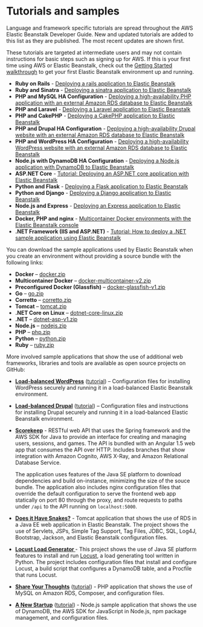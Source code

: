 # Tutorials and samples<a name="tutorials"></a>

Language and framework specific tutorials are spread throughout the AWS Elastic Beanstalk Developer Guide\. New and updated tutorials are added to this list as they are published\. The most recent updates are shown first\.

These tutorials are targeted at intermediate users and may not contain instructions for basic steps such as signing up for AWS\. If this is your first time using AWS or Elastic Beanstalk, check out the [Getting Started walkthrough](GettingStarted.md) to get your first Elastic Beanstalk environment up and running\.
+ **Ruby on Rails** \- [Deploying a rails application to Elastic Beanstalk](ruby-rails-tutorial.md)
+ **Ruby and Sinatra** \- [Deploying a sinatra application to Elastic Beanstalk](ruby-sinatra-tutorial.md)
+ **PHP and MySQL HA Configuration** \- [Deploying a high\-availability PHP application with an external Amazon RDS database to Elastic Beanstalk](php-ha-tutorial.md)
+ **PHP and Laravel** \- [Deploying a Laravel application to Elastic Beanstalk](php-laravel-tutorial.md)
+ **PHP and CakePHP** \- [Deploying a CakePHP application to Elastic Beanstalk](php-cakephp-tutorial.md)
+ **PHP and Drupal HA Configuration** \- [Deploying a high\-availability Drupal website with an external Amazon RDS database to Elastic Beanstalk](php-hadrupal-tutorial.md)
+ **PHP and WordPress HA Configuration** \- [Deploying a high\-availability WordPress website with an external Amazon RDS database to Elastic Beanstalk](php-hawordpress-tutorial.md)
+ **Node\.js with DynamoDB HA Configuration** \- [Deploying a Node\.js application with DynamoDB to Elastic Beanstalk](nodejs-dynamodb-tutorial.md)
+ **ASP\.NET Core** \- [Tutorial: Deploying an ASP\.NET core application with Elastic Beanstalk](dotnet-core-tutorial.md)
+ **Python and Flask** \- [Deploying a Flask application to Elastic Beanstalk](create-deploy-python-flask.md)
+ **Python and Django** \- [Deploying a Django application to Elastic Beanstalk](create-deploy-python-django.md)
+ **Node\.js and Express** \- [Deploying an Express application to Elastic Beanstalk](create_deploy_nodejs_express.md)
+ **Docker, PHP and nginx** \- [Multicontainer Docker environments with the Elastic Beanstalk console](create_deploy_docker_ecstutorial.md)
+ **\.NET Framework \(IIS and ASP\.NET\)** \- [Tutorial: How to deploy a \.NET sample application using Elastic Beanstalk](create_deploy_NET.quickstart.md)

You can download the sample applications used by Elastic Beanstalk when you create an environment without providing a source bundle with the following links:
+ **Docker** – [docker\.zip](samples/docker.zip)
+ **Multicontainer Docker** – [docker\-multicontainer\-v2\.zip](samples/docker-multicontainer-v2.zip)
+ **Preconfigured Docker \(Glassfish\)** – [docker\-glassfish\-v1\.zip](samples/docker-glassfish-v1.zip)
+ **Go** – [go\.zip](samples/go.zip)
+ **Corretto** – [corretto\.zip](samples/corretto.zip)
+ **Tomcat** – [tomcat\.zip](samples/tomcat.zip)
+ **\.NET Core on Linux** – [dotnet\-core\-linux\.zip](samples/dotnet-core-linux.zip)
+ **\.NET** – [dotnet\-asp\-v1\.zip](samples/dotnet-asp-v1.zip)
+ **Node\.js** – [nodejs\.zip](samples/nodejs.zip) 
+ **PHP** – [php\.zip](samples/php.zip)
+ **Python** – [python\.zip](samples/python.zip)
+ **Ruby** – [ruby\.zip](samples/ruby.zip)

More involved sample applications that show the use of additional web frameworks, libraries and tools are available as open source projects on GitHub:
+ **[Load\-balanced WordPress](https://github.com/awslabs/eb-php-wordpress)** \([tutorial](php-hawordpress-tutorial.md)\) – Configuration files for installing WordPress securely and running it in a load\-balanced Elastic Beanstalk environment\.
+ **[Load\-balanced Drupal](https://github.com/awslabs/eb-php-drupal)** \([tutorial](php-hadrupal-tutorial.md)\) – Configuration files and instructions for installing Drupal securely and running it in a load\-balanced Elastic Beanstalk environment\. 
+ **[Scorekeep](https://github.com/awslabs/eb-java-scorekeep)** \- RESTful web API that uses the Spring framework and the AWS SDK for Java to provide an interface for creating and managing users, sessions, and games\. The API is bundled with an Angular 1\.5 web app that consumes the API over HTTP\. Includes branches that show integration with Amazon Cognito, AWS X\-Ray, and Amazon Relational Database Service\.

  The application uses features of the Java SE platform to download dependencies and build on\-instance, minimizing the size of the souce bundle\. The application also includes nginx configuration files that override the default configuration to serve the frontend web app statically on port 80 through the proxy, and route requests to paths under `/api` to the API running on `localhost:5000`\.
+ **[Does it Have Snakes?](https://github.com/awslabs/eb-tomcat-snakes)** \- Tomcat application that shows the use of RDS in a Java EE web application in Elastic Beanstalk\. The project shows the use of Servlets, JSPs, Simple Tag Support, Tag Files, JDBC, SQL, Log4J, Bootstrap, Jackson, and Elastic Beanstalk configuration files\.
+ **[Locust Load Generator ](https://github.com/awslabs/eb-locustio-sample)** \- This project shows the use of Java SE platform features to install and run [Locust](http://locust.io/), a load generating tool written in Python\. The project includes configuration files that install and configure Locust, a build script that configures a DynamoDB table, and a Procfile that runs Locust\.
+ **[Share Your Thoughts](https://github.com/awslabs/eb-demo-php-simple-app)** \([tutorial](php-ha-tutorial.md)\) \- PHP application that shows the use of MySQL on Amazon RDS, Composer, and configuration files\.
+ **[A New Startup](https://github.com/awslabs/eb-node-express-sample)** \([tutorial](nodejs-dynamodb-tutorial.md)\) \- Node\.js sample application that shows the use of DynamoDB, the AWS SDK for JavaScript in Node\.js, npm package management, and configuration files\.